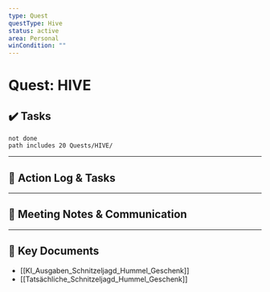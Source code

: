 ```yaml
---
type: Quest
questType: Hive
status: active
area: Personal
winCondition: ""
---
```


# Quest: HIVE

## ✔️ Tasks

```tasks
not done
path includes 20 Quests/HIVE/
```

---

## 📝 Action Log & Tasks


---
## 💬 Meeting Notes & Communication


---
## 📎 Key Documents
- [[KI_Ausgaben_Schnitzeljagd_Hummel_Geschenk]]
- [[Tatsächliche_Schnitzeljagd_Hummel_Geschenk]]
